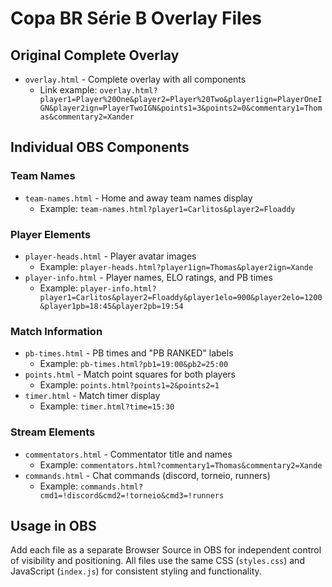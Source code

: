# Copa BR Série B Overlay Files

## Original Complete Overlay
- `overlay.html` - Complete overlay with all components
  - Link example: `overlay.html?player1=Player%20One&player2=Player%20Two&player1ign=PlayerOneIGN&player2ign=PlayerTwoIGN&points1=3&points2=0&commentary1=Thomas&commentary2=Xander`

## Individual OBS Components

### Team Names
- `team-names.html` - Home and away team names display
  - Example: `team-names.html?player1=Carlitos&player2=Floaddy`

### Player Elements
- `player-heads.html` - Player avatar images
  - Example: `player-heads.html?player1ign=Thomas&player2ign=Xande`
- `player-info.html` - Player names, ELO ratings, and PB times
  - Example: `player-info.html?player1=Carlitos&player2=Floaddy&player1elo=900&player2elo=1200&player1pb=18:45&player2pb=19:54`

### Match Information
- `pb-times.html` - PB times and "PB RANKED" labels
  - Example: `pb-times.html?pb1=19:00&pb2=25:00`
- `points.html` - Match point squares for both players
  - Example: `points.html?points1=2&points2=1`
- `timer.html` - Match timer display
  - Example: `timer.html?time=15:30`

### Stream Elements
- `commentators.html` - Commentator title and names
  - Example: `commentators.html?commentary1=Thomas&commentary2=Xande`
- `commands.html` - Chat commands (discord, torneio, runners)
  - Example: `commands.html?cmd1=!discord&cmd2=!torneio&cmd3=!runners`

## Usage in OBS
Add each file as a separate Browser Source in OBS for independent control of visibility and positioning. All files use the same CSS (`styles.css`) and JavaScript (`index.js`) for consistent styling and functionality.